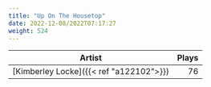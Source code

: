 ```yaml
---
title: "Up On The Housetop"
date: 2022-12-08/2022T07:17:27
weight: 524
---
```




 Artist | Plays 
----- | -----:
[Kimberley Locke]({{< ref "a122102">}}) | 76
